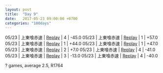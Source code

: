 ```yaml
---
layout: post
title:  "Day 9"
date:   2017-05-23 09:00:00 +0700
categories: "100days"
---
```


05/23 | 上東喰赤速 | <a href="http://tenhou.net/0/?log=2017052314gm-00c1-0000-4721340f&tw=0">Replay</a> | 4 | -45.0
05/23 | 上東喰赤速 | <a href="http://tenhou.net/0/?log=2017052315gm-00c1-0000-7c4a929b&tw=0">Replay</a> | 1 | +57.0
05/23 | 上東喰赤速 | <a href="http://tenhou.net/0/?log=2017052315gm-00c1-0000-ae8dd79b&tw=3">Replay</a> | 1 | +44.0
05/23 | 上東喰赤速 | <a href="http://tenhou.net/0/?log=2017052317gm-00c1-0000-a52c6e6c&tw=1">Replay</a> | 1 | +47.0
05/23 | 上東喰赤速 | <a href="http://tenhou.net/0/?log=2017052317gm-00c1-0000-eef26ebd&tw=2">Replay</a> | 2 | +7.0
05/23 | 上東喰赤速 | <a href="http://tenhou.net/0/?log=2017052318gm-00c1-0000-23b4cb4e&tw=0">Replay</a> | 4 | -41.0
05/23 | 上東喰赤速 | <a href="http://tenhou.net/0/?log=2017052318gm-00c1-0000-328b2495&tw=0">Replay</a> | 3 | -13.0
05/23 | 上東喰赤速 | <a href="http://tenhou.net/0/?log=2017052319gm-00c1-0000-75cb37d7&tw=0">Replay</a> | 4 | -40.0


? games, average 2.5, R1764

